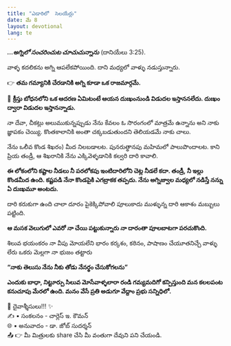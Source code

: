 ```yaml
---
title: "ఎడారిలో  సెలయేర్లు"
date: మే 8
layout: devotional
lang: te
---
```


***…అగ్నిలో సంచరించుట చూచుచున్నాను*** (దానియేలు 3:25).

వాళ్ళ కదలికను అగ్ని ఆపలేకపోయింది. దాని మధ్యలో వాళ్ళు నడుస్తున్నారు. 

👉 **తమ గమ్యానికి చేరడానికి అగ్ని కూడా ఒక రాజమార్గమే.**

🔹 **క్రీస్తు బోధనలోని ఒక ఆదరణ ఏమిటంటే ఆయన దుఃఖంనుండి విడుదల ఇస్తాననలేదు. దుఃఖం ద్వారా విడుదల ఇస్తానన్నాడు.**

నా దేవా, చీకట్లు అలుముకున్నప్పుడు నేను కేవలం ఓ సొరంగంలో మాత్రమే ఉన్నాను అని నాకు జ్ఞాపకం చెయ్యి. కొంతకాలానికి అంతా చక్కబడుతుందని తెలియడమే నాకు చాలు.

నేను ఒలీవ కొండ శిఖరం) మీద నిలబడాలట. పునరుత్థానపు మహిమలో పాలుపొందాలట. కాని ప్రియ తండ్రీ, ఆ శిఖరానికి నేను ఎక్కివెళ్ళడానికి కల్వరి దారి కావాలి. 

**ఈ లోకంలోని కష్టాల నీడలు నీ పరలోకపు ఇంటిదారిలోని చెట్ల నీడలే కదా. తండ్రీ, నీ ఇల్లు కొండమీద ఉంది. కష్టపడి నేనా కొండపైకి ఎగబ్రాకక తప్పదు. నేను అగ్నిజ్వాల మధ్యలో నడిస్తే నన్ను ఏ దుఃఖమూ అంటదు.**

దారి కరుకుగా ఉంది చాలా దూరం పైకెక్కిపోవాలి పూలుకాదు ముళ్ళున్న దారి ఆకాశం మబ్బులు పట్టింది.

**ఆ మసక వెలుగులో ఎవరో నా చేయి పట్టుకున్నారు నా దారంతా పూలబాటగా పరచుకొంది.**

శిలువ భయంకరం నా వీపు మోయలేని భారం కర్కశం, కఠినం, పాషాణం చేయూతనిచ్చే వాళ్ళు లేరు ఒకరు మెల్లగా నా భుజం తట్టారు

**“నాకు తెలుసు నేను నీకు తోడు నేనర్థం చేసుకోగలను”**

**ఎందుకు బాధా, నిట్టూర్పు సిలువ మోసేవాళ్ళలారా రండి గమ్యమదిగో కన్పిస్తుంది మన కలలపంట కనుచూపు మేరలో ఉంది. మనం వేసే ప్రతి అడుగూ వేద్దాం ప్రభు సన్నిధిలో.**

<div class="blessing">🙏 <span class="bless-text">దైవాశ్శీసులు!!!</span> ✨</div>

<div class="credit">✍️ <span class="credit-text">▪ సంకలనం - చార్లెస్ ఇ. కౌమన్</span></div>
<div class="credit">🌐 <span class="credit-text">▪ అనువాదం - డా. జోబ్ సుదర్శన్</span></div>


<div class="share">📤 👉 <span class="share-text">మీ మిత్రులకు share చేసి మీ వంతుగా దేవుని పని చేయండి.</span></div>
